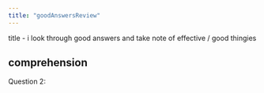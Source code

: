 ```yaml
---
title: "goodAnswersReview"
---
```


title - i look through good answers and take note of effective / good thingies

## comprehension
Question 2:
